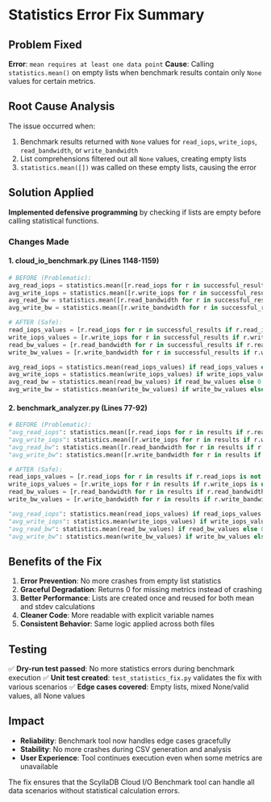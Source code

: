 # Statistics Error Fix Summary

## Problem Fixed
**Error**: `mean requires at least one data point`
**Cause**: Calling `statistics.mean()` on empty lists when benchmark results contain only `None` values for certain metrics.

## Root Cause Analysis
The issue occurred when:
1. Benchmark results returned with `None` values for `read_iops`, `write_iops`, `read_bandwidth`, or `write_bandwidth`
2. List comprehensions filtered out all `None` values, creating empty lists
3. `statistics.mean([])` was called on these empty lists, causing the error

## Solution Applied
**Implemented defensive programming** by checking if lists are empty before calling statistical functions.

### Changes Made

#### 1. cloud_io_benchmark.py (Lines 1148-1159)
```python
# BEFORE (Problematic):
avg_read_iops = statistics.mean([r.read_iops for r in successful_results if r.read_iops is not None])
avg_write_iops = statistics.mean([r.write_iops for r in successful_results if r.write_iops is not None])
avg_read_bw = statistics.mean([r.read_bandwidth for r in successful_results if r.read_bandwidth is not None])
avg_write_bw = statistics.mean([r.write_bandwidth for r in successful_results if r.write_bandwidth is not None])

# AFTER (Safe):
read_iops_values = [r.read_iops for r in successful_results if r.read_iops is not None]
write_iops_values = [r.write_iops for r in successful_results if r.write_iops is not None]
read_bw_values = [r.read_bandwidth for r in successful_results if r.read_bandwidth is not None]
write_bw_values = [r.write_bandwidth for r in successful_results if r.write_bandwidth is not None]

avg_read_iops = statistics.mean(read_iops_values) if read_iops_values else 0
avg_write_iops = statistics.mean(write_iops_values) if write_iops_values else 0
avg_read_bw = statistics.mean(read_bw_values) if read_bw_values else 0
avg_write_bw = statistics.mean(write_bw_values) if write_bw_values else 0
```

#### 2. benchmark_analyzer.py (Lines 77-92)
```python
# BEFORE (Problematic):
"avg_read_iops": statistics.mean([r.read_iops for r in results if r.read_iops is not None]),
"avg_write_iops": statistics.mean([r.write_iops for r in results if r.write_iops is not None]),
"avg_read_bw": statistics.mean([r.read_bandwidth for r in results if r.read_bandwidth is not None]),
"avg_write_bw": statistics.mean([r.write_bandwidth for r in results if r.write_bandwidth is not None]),

# AFTER (Safe):
read_iops_values = [r.read_iops for r in results if r.read_iops is not None]
write_iops_values = [r.write_iops for r in results if r.write_iops is not None]
read_bw_values = [r.read_bandwidth for r in results if r.read_bandwidth is not None]
write_bw_values = [r.write_bandwidth for r in results if r.write_bandwidth is not None]

"avg_read_iops": statistics.mean(read_iops_values) if read_iops_values else 0,
"avg_write_iops": statistics.mean(write_iops_values) if write_iops_values else 0,
"avg_read_bw": statistics.mean(read_bw_values) if read_bw_values else 0,
"avg_write_bw": statistics.mean(write_bw_values) if write_bw_values else 0,
```

## Benefits of the Fix
1. **Error Prevention**: No more crashes from empty list statistics
2. **Graceful Degradation**: Returns 0 for missing metrics instead of crashing
3. **Better Performance**: Lists are created once and reused for both mean and stdev calculations
4. **Cleaner Code**: More readable with explicit variable names
5. **Consistent Behavior**: Same logic applied across both files

## Testing
✅ **Dry-run test passed**: No more statistics errors during benchmark execution
✅ **Unit test created**: `test_statistics_fix.py` validates the fix with various scenarios
✅ **Edge cases covered**: Empty lists, mixed None/valid values, all None values

## Impact
- **Reliability**: Benchmark tool now handles edge cases gracefully
- **Stability**: No more crashes during CSV generation and analysis
- **User Experience**: Tool continues execution even when some metrics are unavailable

The fix ensures that the ScyllaDB Cloud I/O Benchmark tool can handle all data scenarios without statistical calculation errors.
